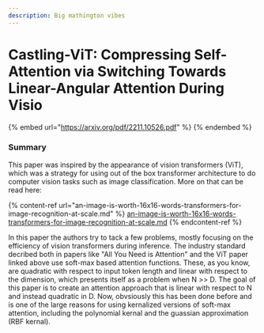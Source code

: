 ```yaml
---
description: Big mathington vibes
---
```


# Castling-ViT: Compressing Self-Attention via Switching Towards Linear-Angular Attention During Visio

{% embed url="https://arxiv.org/pdf/2211.10526.pdf" %}
&#x20;
{% endembed %}

### Summary

This paper was inspired by the appearance of vision transformers (ViT), which was a strategy for using out of the box transformer architecture to do computer vision tasks such as image classification. More on that can be read here:

{% content-ref url="an-image-is-worth-16x16-words-transformers-for-image-recognition-at-scale.md" %}
[an-image-is-worth-16x16-words-transformers-for-image-recognition-at-scale.md](an-image-is-worth-16x16-words-transformers-for-image-recognition-at-scale.md)
{% endcontent-ref %}

In this paper the authors try to tack a few problems, mostly focusing on the efficiency of vision transformers during inference. The industry standard decribed both in papers like "All You Need is Attention" and the ViT paper linked above use soft-max based attention functions. These, as you know, are quadratic with respect to input token length and linear with respect to the dimension, which presents itself as a problem when N >> D. The goal of this paper is to create an attention approach that is linear with respect to N and instead quadratic in D. Now, obvsiously this has been done before and is one of the large reasons for using kernalized versions of soft-max attention, including the polynomial kernal and the guassian approximation (RBF kernal).
